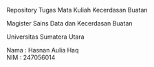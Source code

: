 Repository Tugas Mata Kuliah Kecerdasan Buatan

Magister Sains Data dan Kecerdasan Buatan

Universitas Sumatera Utara

Nama  : Hasnan Aulia Haq  
NIM   : 247056014
